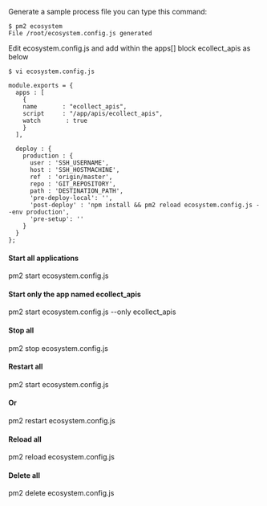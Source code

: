 
Generate a sample process file you can type this command:
```
$ pm2 ecosystem
File /root/ecosystem.config.js generated
```
Edit ecosystem.config.js and add within the apps[] block ecollect_apis as below
```
$ vi ecosystem.config.js

module.exports = {
  apps : [
    {
    name       : "ecollect_apis",
    script     : "/app/apis/ecollect_apis",
    watch       : true
    }
  ],

  deploy : {
    production : {
      user : 'SSH_USERNAME',
      host : 'SSH_HOSTMACHINE',
      ref  : 'origin/master',
      repo : 'GIT_REPOSITORY',
      path : 'DESTINATION_PATH',
      'pre-deploy-local': '',
      'post-deploy' : 'npm install && pm2 reload ecosystem.config.js --env production',
      'pre-setup': ''
    }
  }
};
```
#### Start all applications
pm2 start ecosystem.config.js

#### Start only the app named ecollect_apis
pm2 start ecosystem.config.js --only ecollect_apis

#### Stop all
pm2 stop ecosystem.config.js

#### Restart all
pm2 start   ecosystem.config.js
#### Or
pm2 restart ecosystem.config.js

#### Reload all
pm2 reload ecosystem.config.js

#### Delete all
pm2 delete ecosystem.config.js
